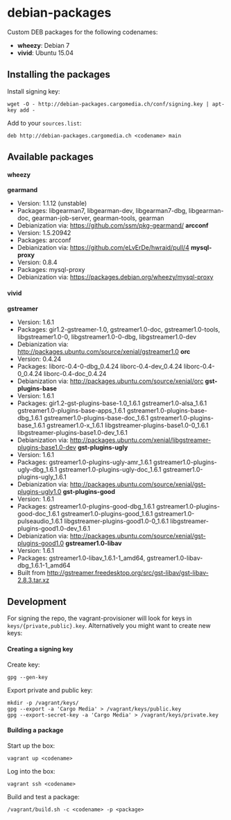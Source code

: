 debian-packages
===============
Custom DEB packages for the following codenames:
- **wheezy**: Debian 7
- **vivid**: Ubuntu 15.04

Installing the packages
-----------------------
Install signing key:
```
wget -O - http://debian-packages.cargomedia.ch/conf/signing.key | apt-key add -
```

Add to your `sources.list`:
```
deb http://debian-packages.cargomedia.ch <codename> main
```

Available packages
------------------
#### wheezy

**gearmand**
 - Version: 1.1.12 (unstable)
 - Packages: libgearman7, libgearman-dev, libgearman7-dbg, libgearman-doc, gearman-job-server, gearman-tools, gearman
 - Debianization via: https://github.com/ssm/pkg-gearmand/
**arcconf**
 - Version: 1.5.20942
 - Packages: arcconf
 - Debianization via: https://github.com/eLvErDe/hwraid/pull/4
**mysql-proxy**
 - Version: 0.8.4
 - Packages: mysql-proxy
 - Debianization via: https://packages.debian.org/wheezy/mysql-proxy

#### vivid
**gstreamer**
 - Version: 1.6.1
 - Packages: gir1.2-gstreamer-1.0, gstreamer1.0-doc, gstreamer1.0-tools, libgstreamer1.0-0, libgstreamer1.0-0-dbg, libgstreamer1.0-dev
 - Debianization via: http://packages.ubuntu.com/source/xenial/gstreamer1.0
**orc**
 - Version: 0.4.24
 - Packages: liborc-0.4-0-dbg_0.4.24 liborc-0.4-dev_0.4.24 liborc-0.4-0_0.4.24 liborc-0.4-doc_0.4.24
 - Debianization via: http://packages.ubuntu.com/source/xenial/orc
**gst-plugins-base**
 - Version: 1.6.1
 - Packages: gir1.2-gst-plugins-base-1.0_1.6.1 gstreamer1.0-alsa_1.6.1 gstreamer1.0-plugins-base-apps_1.6.1 gstreamer1.0-plugins-base-dbg_1.6.1 gstreamer1.0-plugins-base-doc_1.6.1 gstreamer1.0-plugins-base_1.6.1 gstreamer1.0-x_1.6.1 libgstreamer-plugins-base1.0-0_1.6.1 libgstreamer-plugins-base1.0-dev_1.6.1
 - Debianization via: http://packages.ubuntu.com/xenial/libgstreamer-plugins-base1.0-dev
**gst-plugins-ugly**
 - Version: 1.6.1
 - Packages: gstreamer1.0-plugins-ugly-amr_1.6.1 gstreamer1.0-plugins-ugly-dbg_1.6.1 gstreamer1.0-plugins-ugly-doc_1.6.1 gstreamer1.0-plugins-ugly_1.6.1
 - Debianization via: http://packages.ubuntu.com/source/xenial/gst-plugins-ugly1.0
**gst-plugins-good**
 - Version: 1.6.1
 - Packages: gstreamer1.0-plugins-good-dbg_1.6.1 gstreamer1.0-plugins-good-doc_1.6.1 gstreamer1.0-plugins-good_1.6.1 gstreamer1.0-pulseaudio_1.6.1 libgstreamer-plugins-good1.0-0_1.6.1 libgstreamer-plugins-good1.0-dev_1.6.1
 - Debianization via: http://packages.ubuntu.com/source/xenial/gst-plugins-good1.0
**gstreamer1.0-libav**
 - Version: 1.6.1
 - Packages: gstreamer1.0-libav_1.6.1-1_amd64, gstreamer1.0-libav-dbg_1.6.1-1_amd64
 - Built from http://gstreamer.freedesktop.org/src/gst-libav/gst-libav-2.8.3.tar.xz

Development
-----------
For signing the repo, the vagrant-provisioner will look for keys in `keys/{private,public}.key`.
Alternatively you might want to create new keys:

#### Creating a signing key
Create key:
```
gpg --gen-key
```

Export private and public key:
```
mkdir -p /vagrant/keys/
gpg --export -a 'Cargo Media' > /vagrant/keys/public.key
gpg --export-secret-key -a 'Cargo Media' > /vagrant/keys/private.key
```

#### Building a package
Start up the box:
```
vagrant up <codename>
```

Log into the box:
```
vagrant ssh <codename>
```

Build and test a package:
```
/vagrant/build.sh -c <codename> -p <package>
```
